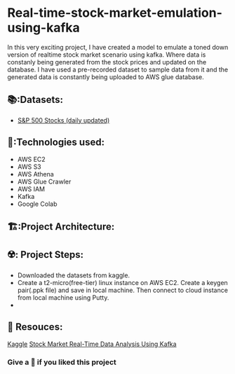 # Real-time-stock-market-emulation-using-kafka
In this very exciting project, I have created a model to emulate a toned down version of realtime stock market scenario using kafka. Where data is constanly being generated from the stock prices and updated on the database. I have used a pre-recorded dataset to sample data from it and the generated data is constantly being  uploaded to AWS glue database.

## 📚:Datasets:
* [S&P 500 Stocks (daily updated)](https://www.kaggle.com/datasets/andrewmvd/sp-500-stocks)

## 🔧:Technologies used:
* AWS EC2
* AWS S3
* AWS Athena
* AWS Glue Crawler
* AWS IAM
* Kafka
* Google Colab

## 🏗️:Project Architecture:

## ☢️: Project Steps:
* Downloaded the datasets from kaggle.
* Create a t2-micro(free-tier) linux instance on AWS EC2. Create a keygen pair(.ppk file) and save in local machine. Then connect to cloud instance from local machine using Putty.
* 

## :jigsaw: Resouces:
[Kaggle](https://www.kaggle.com/)
[Stock Market Real-Time Data Analysis Using Kafka](https://www.youtube.com/watch?v=KerNf0NANMo&t=1s)

### Give a 🌟 if you liked this project 
